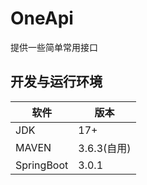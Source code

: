 # OneApi

提供一些简单常用接口

## 开发与运行环境

| 软件         | 版本        |
| ---------- | --------- |
| JDK        | 17+       |
| MAVEN      | 3.6.3(自用) |
| SpringBoot | 3.0.1     |


